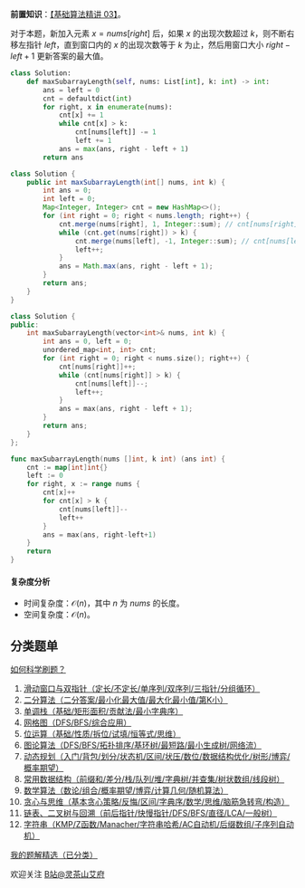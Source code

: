 **前置知识**：[【基础算法精讲 03】](https://www.bilibili.com/video/BV1hd4y1r7Gq/)。

对于本题，新加入元素 $x=\textit{nums}[\textit{right}]$ 后，如果 $x$ 的出现次数超过 $k$，则不断右移左指针 $\textit{left}$，直到窗口内的 $x$ 的出现次数等于 $k$ 为止，然后用窗口大小 $\textit{right}-\textit{left}+1$ 更新答案的最大值。

```py [sol-Python3]
class Solution:
    def maxSubarrayLength(self, nums: List[int], k: int) -> int:
        ans = left = 0
        cnt = defaultdict(int)
        for right, x in enumerate(nums):
            cnt[x] += 1
            while cnt[x] > k:
                cnt[nums[left]] -= 1
                left += 1
            ans = max(ans, right - left + 1)
        return ans
```

```java [sol-Java]
class Solution {
    public int maxSubarrayLength(int[] nums, int k) {
        int ans = 0;
        int left = 0;
        Map<Integer, Integer> cnt = new HashMap<>();
        for (int right = 0; right < nums.length; right++) {
            cnt.merge(nums[right], 1, Integer::sum); // cnt[nums[right]]++
            while (cnt.get(nums[right]) > k) {
                cnt.merge(nums[left], -1, Integer::sum); // cnt[nums[left]]--
                left++;
            }
            ans = Math.max(ans, right - left + 1);
        }
        return ans;
    }
}
```

```cpp [sol-C++]
class Solution {
public:
    int maxSubarrayLength(vector<int>& nums, int k) {
        int ans = 0, left = 0;
        unordered_map<int, int> cnt;
        for (int right = 0; right < nums.size(); right++) {
            cnt[nums[right]]++;
            while (cnt[nums[right]] > k) {
                cnt[nums[left]]--;
                left++;
            }
            ans = max(ans, right - left + 1);
        }
        return ans;
    }
};
```

```go [sol-Go]
func maxSubarrayLength(nums []int, k int) (ans int) {
	cnt := map[int]int{}
	left := 0
	for right, x := range nums {
		cnt[x]++
		for cnt[x] > k {
			cnt[nums[left]]--
			left++
		}
		ans = max(ans, right-left+1)
	}
	return
}
```

#### 复杂度分析

- 时间复杂度：$\mathcal{O}(n)$，其中 $n$ 为 $\textit{nums}$ 的长度。
- 空间复杂度：$\mathcal{O}(n)$。

## 分类题单

[如何科学刷题？](https://leetcode.cn/circle/discuss/RvFUtj/)

1. [滑动窗口与双指针（定长/不定长/单序列/双序列/三指针/分组循环）](https://leetcode.cn/circle/discuss/0viNMK/)
2. [二分算法（二分答案/最小化最大值/最大化最小值/第K小）](https://leetcode.cn/circle/discuss/SqopEo/)
3. [单调栈（基础/矩形面积/贡献法/最小字典序）](https://leetcode.cn/circle/discuss/9oZFK9/)
4. [网格图（DFS/BFS/综合应用）](https://leetcode.cn/circle/discuss/YiXPXW/)
5. [位运算（基础/性质/拆位/试填/恒等式/思维）](https://leetcode.cn/circle/discuss/dHn9Vk/)
6. [图论算法（DFS/BFS/拓扑排序/基环树/最短路/最小生成树/网络流）](https://leetcode.cn/circle/discuss/01LUak/)
7. [动态规划（入门/背包/划分/状态机/区间/状压/数位/数据结构优化/树形/博弈/概率期望）](https://leetcode.cn/circle/discuss/tXLS3i/)
8. [常用数据结构（前缀和/差分/栈/队列/堆/字典树/并查集/树状数组/线段树）](https://leetcode.cn/circle/discuss/mOr1u6/)
9. [数学算法（数论/组合/概率期望/博弈/计算几何/随机算法）](https://leetcode.cn/circle/discuss/IYT3ss/)
10. [贪心与思维（基本贪心策略/反悔/区间/字典序/数学/思维/脑筋急转弯/构造）](https://leetcode.cn/circle/discuss/g6KTKL/)
11. [链表、二叉树与回溯（前后指针/快慢指针/DFS/BFS/直径/LCA/一般树）](https://leetcode.cn/circle/discuss/K0n2gO/)
12. [字符串（KMP/Z函数/Manacher/字符串哈希/AC自动机/后缀数组/子序列自动机）](https://leetcode.cn/circle/discuss/SJFwQI/)

[我的题解精选（已分类）](https://github.com/EndlessCheng/codeforces-go/blob/master/leetcode/SOLUTIONS.md)

欢迎关注 [B站@灵茶山艾府](https://space.bilibili.com/206214)
